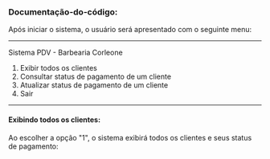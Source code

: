 ### Documentação-do-código:

Após iniciar o sistema, o usuário será apresentado com o seguinte menu:

---
Sistema PDV - Barbearia Corleone
1. Exibir todos os clientes
2. Consultar status de pagamento de um cliente
3. Atualizar status de pagamento de um cliente
4. Sair
---

#### Exibindo todos os clientes:
Ao escolher a opção "1", o sistema exibirá todos os clientes e seus status de pagamento:

